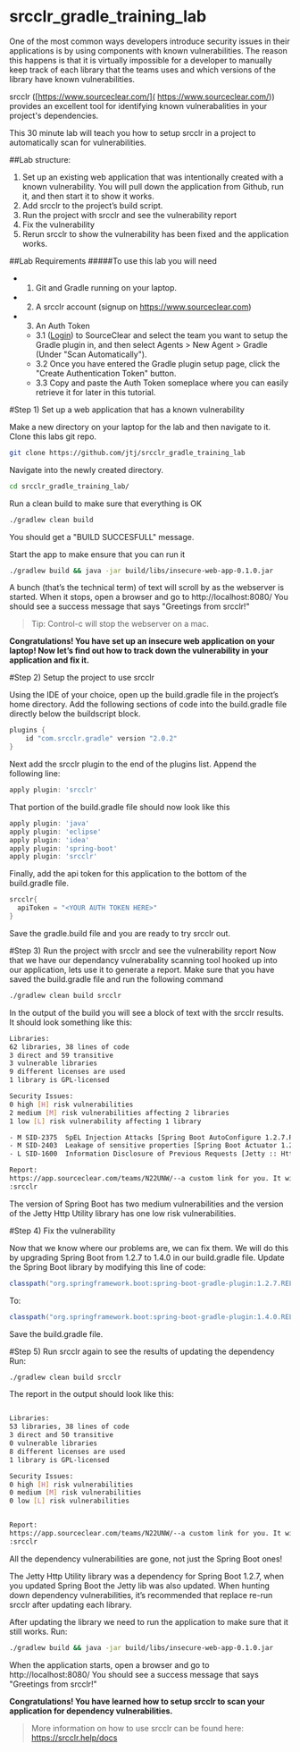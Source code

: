 # srcclr_gradle_training_lab

One of the most common ways developers introduce security issues in their applications is by using components with known vulnerabilities.  The reason this happens is that it is virtually impossible for a developer to manually keep track of each library that the teams uses and which versions of the library have known vulnerabilities.  

srcclr ([https://www.sourceclear.com/]( https://www.sourceclear.com/)) provides an excellent tool for identifying known vulnerabalities in your project's dependencies. 

This 30 minute lab will teach you how to setup srcclr in a project to automatically scan for vulnerabilities.

##Lab structure:
1. Set up an existing web application that was intentionally created with a known vulnerability.  You will pull down the application from Github, run it, and then start it to show it works.   
2. Add srcclr to the project’s build script.
3. Run the project with srcclr and see the vulnerability report
4. Fix the vulnerability 
5. Rerun srcclr to show the vulnerability has been fixed and the application works.

##Lab Requirements
#####To use this lab you will need
* 1. Git and Gradle running on your laptop. 
* 2. A srcclr account (signup on https://www.sourceclear.com)
* 3. An Auth Token
    * 3.1 ([Login](https://srcclr.com)) to SourceClear and select the team you want to setup the Gradle plugin in, and then select Agents > New Agent > Gradle (Under "Scan Automatically").
    * 3.2 Once you have entered the Gradle plugin setup page, click the "Create Authentication Token" button.
    * 3.3 Copy and paste the Auth Token someplace where you can easily retrieve it for later in this tutorial.


#Step 1) Set up a web application that has a known vulnerability

Make a new directory on your laptop for the lab and then navigate to it.
Clone this labs git repo.
```bash
git clone https://github.com/jtj/srcclr_gradle_training_lab
```
Navigate into the newly created directory.
```bash
cd srcclr_gradle_training_lab/
```

Run a clean build to make sure that everything is OK
```bash
./gradlew clean build
```

You should get a "BUILD SUCCESFULL" message.

Start the app to make ensure that you can run it
```bash
./gradlew build && java -jar build/libs/insecure-web-app-0.1.0.jar
```

A bunch (that’s the technical term) of text will scroll by as the webserver is started. When it stops, open a browser and go to http://localhost:8080/
You should see a success message that says "Greetings from srcclr!"

> Tip: Control-c will stop the webserver on a mac.

**Congratulations! You have set up an insecure web application on your laptop! Now let’s find out how to track down the vulnerability in your application and fix it.**

#Step 2) Setup the project to use srcclr

Using the IDE of your choice, open up the build.gradle file in the project’s home directory.
Add the following sections of code into the build.gradle file directly below the buildscript block.
```gradle
plugins {
    id "com.srcclr.gradle" version "2.0.2"
}
```

Next add the srcclr plugin to the end of the plugins list. Append the following line:
```gradle 
apply plugin: 'srcclr'
```

That portion of the build.gradle file should now look like this
```gradle
apply plugin: 'java'
apply plugin: 'eclipse'
apply plugin: 'idea'
apply plugin: 'spring-boot'
apply plugin: 'srcclr'
```

Finally, add the api token for this application to the bottom of the build.gradle file.
```gradle
srcclr{
  apiToken = "<YOUR AUTH TOKEN HERE>"
}
```

Save the gradle.build file and you are ready to try srcclr out.


#Step 3) Run the project with srcclr and see the vulnerability report
Now that we have our dependancy vulnerabality scanning tool hooked up into our application, lets use it to generate a report. 
Make sure that you have saved the build.gradle file and run the following command
```bash
./gradlew clean build srcclr
```

In the output of the build you will see a block of text with the srcclr results.
It should look something like this:
```bash
Libraries:
62 libraries, 38 lines of code
3 direct and 59 transitive
3 vulnerable libraries
9 different licenses are used
1 library is GPL-licensed

Security Issues:
0 high [H] risk vulnerabilities
2 medium [M] risk vulnerabilities affecting 2 libraries
1 low [L] risk vulnerability affecting 1 library

- M SID-2375  SpEL Injection Attacks [Spring Boot AutoConfigure 1.2.7.RELEASE]
- M SID-2403  Leakage of sensitive properties [Spring Boot Actuator 1.2.7.RELEASE]
- L SID-1600  Information Disclosure of Previous Requests [Jetty :: Http Utility 9.2.13.v20150730]

Report:
https://app.sourceclear.com/teams/N22UNW/--a custom link for you. It wil look different for each person. 
:srcclr
```

The version of Spring Boot has two medium vulnerabilities and the version of the Jetty Http Utility library has one low risk vulnerabilities.

#Step 4) Fix the vulnerability 

Now that we know where our problems are, we can fix them. We will do this by upgrading Spring Boot from 1.2.7 to 1.4.0 in our build.gradle file.
Update the Spring Boot library by modifying this line of code:
```gradle
classpath("org.springframework.boot:spring-boot-gradle-plugin:1.2.7.RELEASE")
```
To:
```gradle
classpath("org.springframework.boot:spring-boot-gradle-plugin:1.4.0.RELEASE")
```
Save the build.gradle file.

#Step 5) Run srcclr again to see the results of updating the dependency
Run:
```bash
./gradlew clean build srcclr
```

The report in the output should look like this:
```bash

Libraries:
53 libraries, 38 lines of code
3 direct and 50 transitive
0 vulnerable libraries
8 different licenses are used
1 library is GPL-licensed

Security Issues:
0 high [H] risk vulnerabilities
0 medium [M] risk vulnerabilities
0 low [L] risk vulnerabilities


Report:
https://app.sourceclear.com/teams/N22UNW/--a custom link for you. It wil look different for each person.
:srcclr

```

All the dependency vulnerabilities are gone, not just the Spring Boot ones!

The Jetty Http Utility library was a dependency for Spring Boot 1.2.7, when you updated Spring Boot the Jetty lib was also updated. When hunting down dependency vulnerabilities, it’s recommended that replace re-run srcclr after updating each library.

After updating the library we need to run the application to make sure that it still works.
Run: 
```bash
./gradlew build && java -jar build/libs/insecure-web-app-0.1.0.jar
```
When the application starts, open a browser and go to http://localhost:8080/
You should see a success message that says "Greetings from srcclr!"

**Congratulations! You have learned how to setup srcclr to scan your application for dependency vulnerabilities.**  

> More information on how to use srcclr can be found here: https://srcclr.help/docs
